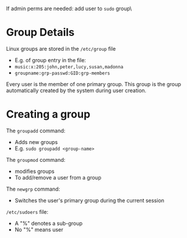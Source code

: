 If admin perms are needed: add user to `sudo` group\

# Group Details
Linux groups are stored in the `/etc/group` file
- E.g. of group entry in the file:
- `music:x:205:john,peter,lucy,susan,madonna`
- `groupname:grp-passwd:GID:grp-members`


Every user is the member of one primary group.
This group is the group automatically created by the system during user creation.

# Creating a group

The `groupadd` command:
- Adds new groups
- E.g. `sudo groupadd <group-name>` 

The `groupmod` command:
- modifies groups
- To add/remove a user from a group

The `newgrp` command:
- Switches the user's primary group during the current session

`/etc/sudoers` file:
- A "%" denotes a sub-group
- No "%" means user